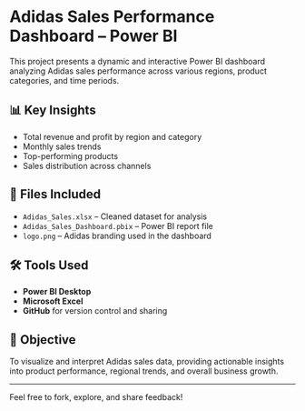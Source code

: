 # Adidas Sales Performance Dashboard – Power BI

This project presents a dynamic and interactive Power BI dashboard analyzing Adidas sales performance across various regions, product categories, and time periods.

## 📊 Key Insights

- Total revenue and profit by region and category
- Monthly sales trends
- Top-performing products
- Sales distribution across channels

## 📁 Files Included

- `Adidas_Sales.xlsx` – Cleaned dataset for analysis
- `Adidas_Sales_Dashboard.pbix` – Power BI report file
- `logo.png` – Adidas branding used in the dashboard

## 🛠️ Tools Used

- **Power BI Desktop**
- **Microsoft Excel**
- **GitHub** for version control and sharing

## 📌 Objective

To visualize and interpret Adidas sales data, providing actionable insights into product performance, regional trends, and overall business growth.

---

Feel free to fork, explore, and share feedback!
